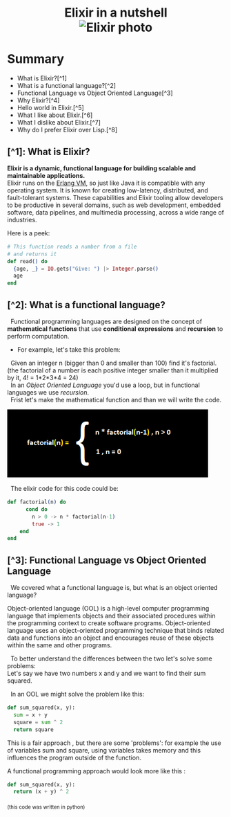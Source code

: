 # <center>Elixir in a nutshell <br>![Elixir photo](https://www.educative.io/cdn-cgi/image/f=auto,fit=contain,w=600/api/page/6426448461561856/image/download/5007090753470464)       </center>

# Summary
* What is Elixir?[^1]
* What is a functional language?[^2]
* Functional Language vs Object Oriented Language[^3]
* Why Elixir?[^4]
* Hello world in Elixir.[^5]
* What I like about Elixir.[^6]
* What I dislike about Elixir.[^7]
* Why do I prefer Elixir over Lisp.[^8]

## [^1]: What is Elixir?

**Elixir is a dynamic, functional language for building scalable and maintainable applications.**  <br>
Elixir runs on the [Erlang VM](https://www.erlang.org/), so just like Java it is compatible with any operating system.
It is known for creating low-latency, distributed, and fault-tolerant systems. These capabilities and Elixir tooling allow developers to be productive in several domains, such as web development, embedded software, data pipelines, and multimedia processing, across a wide range of industries.

Here is a peek:
```elixir
# This function reads a number from a file 
# and returns it
def read() do
  {age, _} = IO.gets("Give: ") |> Integer.parse()
  age
end
```

## [^2]: What is a functional language?
&nbsp; Functional programming languages are designed on the concept of **mathematical functions** that use **conditional expressions** and **recursion** to perform computation.
* For example, let's take this problem: <br>

&nbsp; Given an integer n (bigger than 0 and smaller than 100) find it's factorial. (the factorial of a number is each positive integer smaller than it multiplied by it, 4! = 1\*2\*3\*4 = 24) <br>
&nbsp; In an *Object Oriented Language* you'd use a loop, but in functional languages we use *recursion*. <br>
&nbsp;  Frist let's make the mathematical function and than we will write the code.

![factorial math](factorial.PNG) <br>

&nbsp; The elixir code for this code could be:
```elixir
def factorial(n) do
      cond do
        n > 0 -> n * factorial(n-1)
        true -> 1
    end
end
```

## [^3]: Functional Language vs Object Oriented Language
&nbsp; We covered what a functional language is, but what is an object oriented language?
<p> Object-oriented language (OOL) is a high-level computer programming language that implements objects and their associated procedures within the programming context to create software programs.
Object-oriented language uses an object-oriented programming technique that binds related data and functions into an object and encourages reuse of these objects within the same and other programs. </p>

&nbsp; To better understand the differences between the two let's solve some problems: <br>
Let's say we have two numbers x and y and we want to find their sum squared.

&nbsp; In an OOL we might solve the problem like this:
```python
def sum_squared(x, y):
  sum = x + y
  square = sum ^ 2
  return square
```
This is a fair approach , but there are some 'problems': for example the use of variables sum and square, using variables takes memory and this influences the program outside of the function.

A functional programming approach would look more like this :
```python
def sum_squared(x, y):
  return (x + y) ^ 2 
``` 
<sub>(this code was written in python)</sub>



